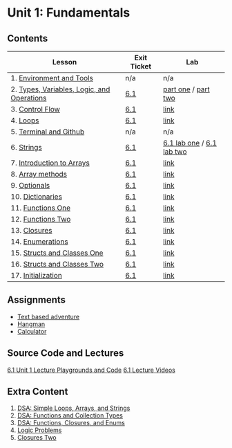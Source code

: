 # Unit 1: Fundamentals

## Contents

| Lesson | Exit Ticket | Lab |
| --- | --- | --- |
| 1. [Environment and Tools](./env-and-tools/README.md) | n/a  | n/a |
| 2. [Types, Variables, Logic, and Operations](./types-variables-logic-operations/README.md) | [6.1](https://canvas.instructure.com/courses/1605734/assignments/11666585) | [part one](https://github.com/joinpursuit/ios-types-variables-logic-operations-lab-1) / [part two](https://github.com/joinpursuit/ios-types-variables-logic-operations-lab-2/) |
| 3. [Control Flow](https://github.com/joinpursuit/Pursuit-Core-iOS/blob/master/fundamentals/control-flow/README.md) | [6.1](https://github.com/joinpursuit/ios-control-flow-exit-ticket) | [link](https://github.com/joinpursuit/ios-control-flow-lab) |
| 4. [Loops](https://github.com/joinpursuit/Pursuit-Core-iOS/blob/master/fundamentals/loops/README.md) | [6.1](https://github.com/joinpursuit/ios-loops-exit-ticket) | [link](https://github.com/joinpursuit/ios-loops-lab) |
| 5. [Terminal and Github](https://github.com/joinpursuit/Pursuit-Core-iOS/blob/master/fundamentals/terminal-github/README.md) | n/a | n/a |
| 6. [Strings](https://github.com/joinpursuit/Pursuit-Core-iOS/blob/master/fundamentals/strings/README.md) | [6.1](https://canvas.instructure.com/courses/1605734/assignments/11716423) | [6.1 lab one](https://github.com/joinpursuit/ios-strings-lab-1) / [6.1 lab two](https://github.com/joinpursuit/ios-strings-lab-2) |
| 7. [Introduction to Arrays](https://github.com/joinpursuit/Pursuit-Core-iOS/blob/master/fundamentals/arrays/README.md) | [6.1]() | [link](https://github.com/joinpursuit/ios-arrays-lab) |
| 8. [Array methods](https://github.com/joinpursuit/Pursuit-Core-iOS/tree/master/fundamentals/arrays-two) | [6.1]() | [link](https://github.com/joinpursuit/ios-arrays-lab) |
| 9. [Optionals](https://github.com/joinpursuit/Pursuit-Core-iOS/blob/master/fundamentals/optionals/README.md) | [6.1](https://canvas.instructure.com/courses/1605734/assignments/11718335) | [link](https://github.com/joinpursuit/ios-optionals-lab) |
| 10. [Dictionaries](https://github.com/joinpursuit/Pursuit-Core-iOS/blob/master/fundamentals/dictionaries/README.md) | [6.1](https://canvas.instructure.com/courses/1605734/assignments/11718336) | [link](https://github.com/joinpursuit/ios-dictionary-lab) |
| 11. [Functions One](https://github.com/joinpursuit/Pursuit-Core-iOS/blob/master/fundamentals/functions-one/README.md) | [6.1](https://canvas.instructure.com/courses/1605734/assignments/11718337) | [link](https://github.com/joinpursuit/ios-functions-lab-1) |
| 12. [Functions Two](https://github.com/joinpursuit/Pursuit-Core-iOS/blob/master/fundamentals/functions-two/README.md) | [6.1]() | [link](https://github.com/joinpursuit/ios-functions-lab-2) |
| 13. [Closures](https://github.com/joinpursuit/Pursuit-Core-iOS/blob/master/fundamentals/closures-one/README.md) | [6.1](https://canvas.instructure.com/courses/1605734/assignments/11721559) | [link](https://github.com/joinpursuit/ios-closures-lab-1) |
| 14. [Enumerations](https://github.com/joinpursuit/Pursuit-Core-iOS/blob/master/fundamentals/enumerations/README.md) | [6.1](https://canvas.instructure.com/courses/1605734/assignments/11721560) | [link](https://github.com/joinpursuit/ios-enumerations-lab) |
| 15. [Structs and Classes One](https://github.com/joinpursuit/Pursuit-Core-iOS/blob/master/fundamentals/structs-and-classes/README.md) | [6.1](https://canvas.instructure.com/courses/1605734/assignments/11827043) | [link](https://github.com/joinpursuit/ios-structs-classes-lab/) |
| 16. [Structs and Classes Two](https://github.com/joinpursuit/Pursuit-Core-iOS/tree/master/fundamentals/structs-and-classes-two) | [6.1](https://canvas.instructure.com/courses/1605734/assignments/11721561) | [link](https://github.com/joinpursuit/ios-structs-classes-lab-2) |
| 17. [Initialization](https://github.com/joinpursuit/Pursuit-Core-iOS/blob/master/fundamentals/initialization/README.md) | [6.1](https://canvas.instructure.com/courses/1605734/assignments/11856398) | [link](https://github.com/joinpursuit/ios-init-lab) |

## Assignments

- [Text based adventure](https://github.com/joinpursuit/Pursuit-Core-iOS-Unit1-Assignment1/blob/master/README.md)
- [Hangman](https://github.com/joinpursuit/Pursuit-Core-iOS-Unit1-Assignment2/blob/master/README.md)
- [Calculator](https://github.com/joinpursuit/Pursuit-Core-iOS-Unit1-Assignment3/blob/master/README.md)


## Source Code and Lectures

[6.1 Unit 1 Lecture Playgrounds and Code](./lecture-playgrounds)
[6.1 Lecture Videos](https://www.youtube.com/channel/UCDN46W3L67JMtrRb-u_cgCA)



## Extra Content

1. [DSA: Simple Loops, Arrays, and Strings](https://github.com/joinpursuit/DSA-Curriculum/tree/master/simple_loops_arrays_and_strings/ios/README.md)
1. [DSA: Functions and Collection Types](https://github.com/joinpursuit/DSA-Curriculum/blob/master/functions_collection_types/ios/README.md)
1. [DSA: Functions, Closures, and Enums](https://github.com/joinpursuit/DSA-Curriculum/blob/master/functions_closures_enums/ios/README.md)
1. [Logic Problems](https://github.com/joinpursuit/DSA-Curriculum/tree/master/logic_problems)
1. [Closures Two](./closures-two/README.md)
